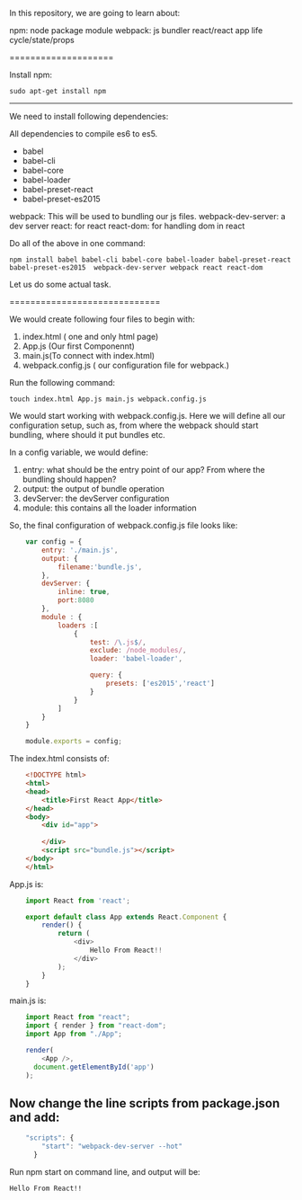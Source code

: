 In this repository, we are going to learn about:

npm: node package module
webpack: js bundler
react/react app life cycle/state/props

====================

Install npm:
```
sudo apt-get install npm
```
-----------------

We need to install following dependencies:

All dependencies to compile es6 to es5.

 - babel
 - babel-cli
 - babel-core
 - babel-loader
 - babel-preset-react
 - babel-preset-es2015


webpack: This will be used to bundling our js files.
webpack-dev-server: a dev server
react: for react
react-dom: for handling dom in react


Do all of the above in one command:
```
npm install babel babel-cli babel-core babel-loader babel-preset-react babel-preset-es2015  webpack-dev-server webpack react react-dom
```
Let us do some actual task.

=============================

We would create following four files to begin with:

1. index.html ( one and only html page)
2. App.js (Our first Componennt)
3. main.js(To connect with index.html)
4. webpack.config.js ( our configuration file for webpack.)

Run the following command:
```
touch index.html App.js main.js webpack.config.js
```
We would start working with webpack.config.js. Here we will define all our configuration setup, such as, from where the webpack should start bundling, where should it put bundles etc.


In a config variable, we would define:

1. entry: what should be the entry point of our app? From where the bundling should happen? 
2. output: the output of bundle operation
3. devServer: the devServer configuration
4. module: this contains all the loader information

So, the final configuration of webpack.config.js file looks like:
```javascript
	var config = {
		entry: './main.js',
		output: {
			filename:'bundle.js',
		},
		devServer: {
			inline: true,
			port:8080
		},
		module : {
			loaders :[
				{
					test: /\.js$/,
					exclude: /node_modules/,
					loader: 'babel-loader',

					query: {
						presets: ['es2015','react']
					}
				}
			]
		}
	}

	module.exports = config;
```

The index.html consists of:
```html
	<!DOCTYPE html>
	<html>
	<head>
		<title>First React App</title>
	</head>
	<body>
		<div id="app">
			
		</div>
		<script src="bundle.js"></script>
	</body>
	</html>
```
App.js is:
```javascript
	import React from 'react';

	export default class App extends React.Component {
		render() {
			return (
				<div>
					Hello From React!!
				</div>
			);
		}
	}
```
main.js is:
```javascript
	import React from "react";
	import { render } from "react-dom";
	import App from "./App";

	render(
	  	<App />,
	  document.getElementById('app')
	);
```
## Now change the line scripts from package.json and add:
```javascript
	"scripts": {
	    "start": "webpack-dev-server --hot"
	  }
```
Run npm start on command line, and output will be:

	Hello From React!!





